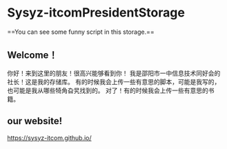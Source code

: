 # Sysyz-itcomPresidentStorage
==You can see some funny script in this storage.==

## Welcome！
你好！来到这里的朋友！很高兴能够看到你！
我是邵阳市一中信息技术同好会的社长！这是我的存储库。
有的时候我会上传一些有意思的脚本，可能是我写的，也可能是我从哪些犄角旮旯找到的。
对了！有的时候我会上传一些有意思的书籍。

## our website!

https://sysyz-itcom.github.io/




